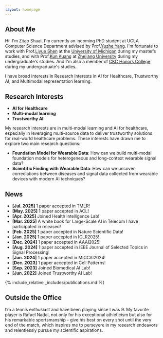 ```yaml
---
layout: homepage
---
```


## About Me
Hi! I'm Zitao Shuai, I'm currently an incoming PhD student at UCLA Computer Science Department advised by Prof.[Yuzhe Yang](https://people.csail.mit.edu/yuzhe/). I'm fortunate to work with Prof.[Liyue Shen](https://liyueshen.engin.umich.edu/) at the [University of Michigan](https://umich.edu/) during my master’s studies, and with Prof.[Kun Kuang](https://kunkuang.github.io/) at [Zhejiang University](https://www.zju.edu.cn/english/) during my undergraduate's studies. And I'm also a member of [CKC Honors College](http://ckc.zju.edu.cn/ckcen/) during my undergraduate's studies.

I have broad interests in Research Interests in AI for Healthcare, Trustworthy AI, and Multimodal representation learning.


## Research Interests

- **AI for Healthcare**
- **Multi-modal learning** 
- **Trustworthy AI**


My research interests are in multi-modal learning and AI for healthcare, especially in leveraging multi-source data to deliver trustworthy solutions for real-world healthcare problems. These interests have drawn me to explore two main research questions:

- **Foundation Model for Wearable Data**: How can we build multi-modal foundation models for heterogeneous and long-context wearable signal data?
- **Scientific Finding with Wearable Data**: How can we uncover correclations between diseases and signal data collected from wearable devices with modern AI techniques?



## News
- **[Jul. 2025]** 1 paper accepted in TMLR!
- **[May. 2025]** 1 paper accepted in ACL!
- **[Apr. 2025]** Joined Health Intelligence Lab!
- **[Mar. 2025]** A white book for Large-Scale AI in Telecom I have participated in released!
- **[Feb. 2025]** 1 paper accepted in Nature Scientific Data!
- **[Jan. 2025]** 1 paper accepted in ICLR2025!
- **[Dec. 2024]** 1 paper accepted in AAAI2025!
- **[Aug. 2024]** 1 paper accepted in IEEE Journal of Selected Topics in Signal Processing!
- **[Jun. 2024]** 1 paper accepted in MICCAI2024!
- **[Dec. 2023]** 1 paper accepted in Cell Patterns!
- **[Sep. 2023]** Joined Biomedical AI Lab!
- **[Jun. 2022]** Joined Trustworthy AI Lab!

{% include_relative _includes/publications.md %}



## Outside the Office

I’m a tennis enthusiast and have been playing since I was 9. My favorite player is Rafael Nadal, not only for his exceptional athleticism but also for his remarkable sportsmanship - give his best on every shot until the very end of the match, which inspires me to persevere in my research endeavors and relentlessly pursue my scientific aspirations. 

